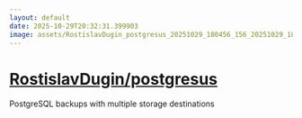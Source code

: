 ```yaml
---
layout: default
date: 2025-10-29T20:32:31.399903
image: assets/RostislavDugin_postgresus_20251029_180456_156_20251029_182019_8d3ef6--20251029T192044075--cropped.png
---
```


# [RostislavDugin/postgresus](https://github.com/RostislavDugin/postgresus/)

PostgreSQL backups with multiple storage destinations
